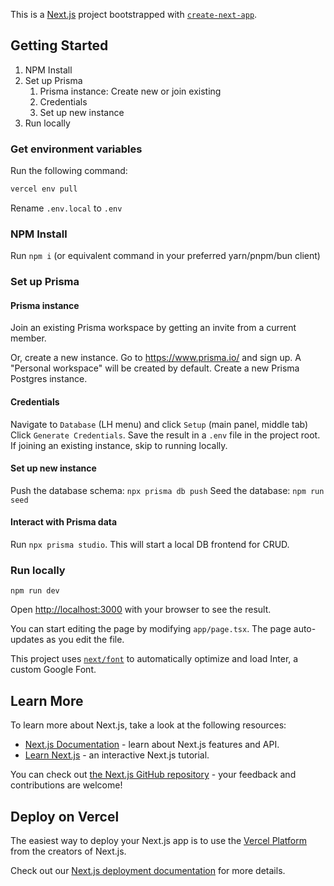 This is a [Next.js](https://nextjs.org/) project bootstrapped with [`create-next-app`](https://github.com/vercel/next.js/tree/canary/packages/create-next-app).

## Getting Started

1. NPM Install
1. Set up Prisma
    1. Prisma instance: Create new or join existing
    1. Credentials
    1. Set up new instance
1. Run locally

### Get environment variables

Run the following command:

```bash
vercel env pull
```

Rename `.env.local` to `.env`

### NPM Install
Run `npm i` (or equivalent command in your preferred yarn/pnpm/bun client)

### Set up Prisma
#### Prisma instance
Join an existing Prisma workspace by getting an invite from a current member.

Or, create a new instance. Go to https://www.prisma.io/ and sign up. A "Personal workspace" will be created by default. Create a new Prisma Postgres instance.

#### Credentials
Navigate to `Database` (LH menu) and click `Setup` (main panel, middle tab)
Click `Generate Credentials`.
Save the result in a `.env` file in the project root.
If joining an existing instance, skip to running locally.

#### Set up new instance
Push the database schema: `npx prisma db push`
Seed the database: `npm run seed`

#### Interact with Prisma data
Run `npx prisma studio`. This will start a local DB frontend for CRUD.

### Run locally
`npm run dev`

Open [http://localhost:3000](http://localhost:3000) with your browser to see the result.

You can start editing the page by modifying `app/page.tsx`. The page auto-updates as you edit the file.

This project uses [`next/font`](https://nextjs.org/docs/basic-features/font-optimization) to automatically optimize and load Inter, a custom Google Font.

## Learn More

To learn more about Next.js, take a look at the following resources:

- [Next.js Documentation](https://nextjs.org/docs) - learn about Next.js features and API.
- [Learn Next.js](https://nextjs.org/learn) - an interactive Next.js tutorial.

You can check out [the Next.js GitHub repository](https://github.com/vercel/next.js/) - your feedback and contributions are welcome!

## Deploy on Vercel

The easiest way to deploy your Next.js app is to use the [Vercel Platform](https://vercel.com/new?utm_medium=default-template&filter=next.js&utm_source=create-next-app&utm_campaign=create-next-app-readme) from the creators of Next.js.

Check out our [Next.js deployment documentation](https://nextjs.org/docs/deployment) for more details.

